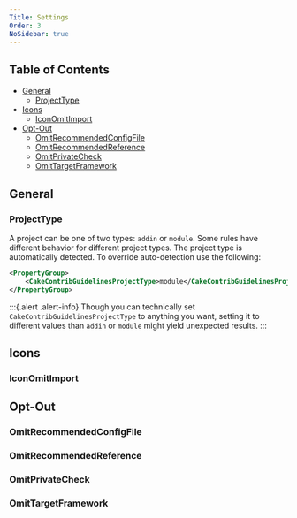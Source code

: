 ```yaml
---
Title: Settings
Order: 3
NoSidebar: true
---
```


<!-- START doctoc generated TOC please keep comment here to allow auto update -->
<!-- DON'T EDIT THIS SECTION, INSTEAD RE-RUN doctoc TO UPDATE -->
## Table of Contents

- [General](#general)
  - [ProjectType](#projecttype)
- [Icons](#icons)
  - [IconOmitImport](#iconomitimport)
- [Opt-Out](#opt-out)
  - [OmitRecommendedConfigFile](#omitrecommendedconfigfile)
  - [OmitRecommendedReference](#omitrecommendedreference)
  - [OmitPrivateCheck](#omitprivatecheck)
  - [OmitTargetFramework](#omittargetframework)

<!-- END doctoc generated TOC please keep comment here to allow auto update -->

## General

### ProjectType
A project can be one of two types: `addin` or `module`. Some rules have different behavior for 
different project types.
The project type is automatically detected. To override auto-detection use the following:

```xml
<PropertyGroup>
    <CakeContribGuidelinesProjectType>module</CakeContribGuidelinesProjectType>
</PropertyGroup>
```

:::{.alert .alert-info}
Though you can technically set `CakeContribGuidelinesProjectType` to anything you want, setting it to
different values than `addin` or `module` might yield unexpected results.
:::

## Icons

### IconOmitImport
<?! Include "./fragments/IconOmitImport.md" /?>

## Opt-Out

### OmitRecommendedConfigFile
<?! Include "./fragments/OmitRecommendedConfigFile.md" /?>

### OmitRecommendedReference
<?! Include "./fragments/OmitRecommendedReference.md" /?>

### OmitPrivateCheck
<?! Include "./fragments/OmitPrivateCheck.md" /?>

### OmitTargetFramework
<?! Include "./fragments/OmitTargetFramework.md" /?>
